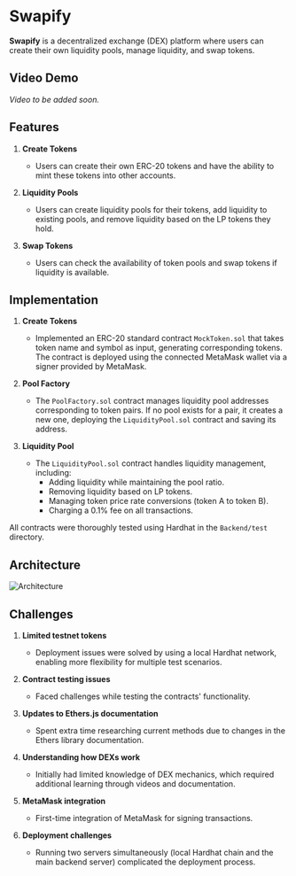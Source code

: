
# Swapify

**Swapify** is a decentralized exchange (DEX) platform where users can create their own liquidity pools, manage liquidity, and swap tokens.

## Video Demo
*Video to be added soon.*

## Features

1. **Create Tokens**  
   - Users can create their own ERC-20 tokens and have the ability to mint these tokens into other accounts.

2. **Liquidity Pools**  
   - Users can create liquidity pools for their tokens, add liquidity to existing pools, and remove liquidity based on the LP tokens they hold.

3. **Swap Tokens**  
   - Users can check the availability of token pools and swap tokens if liquidity is available.

## Implementation

1. **Create Tokens**  
   - Implemented an ERC-20 standard contract `MockToken.sol` that takes token name and symbol as input, generating corresponding tokens. The contract is deployed using the connected MetaMask wallet via a signer provided by MetaMask.

2. **Pool Factory**  
   - The `PoolFactory.sol` contract manages liquidity pool addresses corresponding to token pairs. If no pool exists for a pair, it creates a new one, deploying the `LiquidityPool.sol` contract and saving its address.

3. **Liquidity Pool**  
   - The `LiquidityPool.sol` contract handles liquidity management, including:
     - Adding liquidity while maintaining the pool ratio.
     - Removing liquidity based on LP tokens.
     - Managing token price rate conversions (token A to token B).
     - Charging a 0.1% fee on all transactions.

All contracts were thoroughly tested using Hardhat in the `Backend/test` directory.

## Architecture

![Architecture]([https://example.com/path/to/image.png](https://drive.google.com/file/d/1NVD9LjCYg0cM0aOXQJodKb0rTUO3Ex4D/view?usp=sharing))

## Challenges

1. **Limited testnet tokens**  
   - Deployment issues were solved by using a local Hardhat network, enabling more flexibility for multiple test scenarios.

2. **Contract testing issues**  
   - Faced challenges while testing the contracts' functionality.

3. **Updates to Ethers.js documentation**  
   - Spent extra time researching current methods due to changes in the Ethers library documentation.

4. **Understanding how DEXs work**  
   - Initially had limited knowledge of DEX mechanics, which required additional learning through videos and documentation.

5. **MetaMask integration**  
   - First-time integration of MetaMask for signing transactions.

6. **Deployment challenges**  
   - Running two servers simultaneously (local Hardhat chain and the main backend server) complicated the deployment process.
